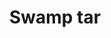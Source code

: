 ---
layout: item
title: Swamp tar
item-id: 1939
datatable: true
id: 1939
name: "Swamp tar"
members: true
lowalch: 0
highalch: 0
examine: "A foul smelling thick tar-like substance."
monsters:
  - id: 480
    name: "Cave slime"
    members: true
    combat_level: 23
    wiki_url: "https://oldschool.runescape.wiki/w/Cave_slime"
    drops:
      - quantity: "1-6"
        rarity: 1
    image: "https://oldschool.runescape.wiki/images/thumb/1/1f/Cave_slime.png/200px-Cave_slime.png?21448"
  - id: 492
    name: "Cave kraken"
    members: true
    combat_level: 127
    wiki_url: "https://oldschool.runescape.wiki/w/Cave_kraken"
    drops:
      - quantity: "60"
        rarity: 0.02
    image: "https://oldschool.runescape.wiki/images/thumb/d/dc/Cave_kraken.png/290px-Cave_kraken.png?4612a"
  - id: 717
    name: "Mummy"
    members: true
    combat_level: 96
    wiki_url: "https://oldschool.runescape.wiki/w/Mummy#Level_96"
    drops:
      - quantity: "1"
        rarity: 0.05847953216374269
    image: "https://oldschool.runescape.wiki/images/thumb/0/0b/Mummy_%2884%29.png/70px-Mummy_%2884%29.png?9a3e9"
  - id: 720
    name: "Mummy"
    members: true
    combat_level: 103
    wiki_url: "https://oldschool.runescape.wiki/w/Mummy#Level_103"
    drops:
      - quantity: "1"
        rarity: 0.05847953216374269
    image: "https://oldschool.runescape.wiki/images/thumb/0/0b/Mummy_%2884%29.png/70px-Mummy_%2884%29.png?9a3e9"
  - id: 724
    name: "Mummy"
    members: true
    combat_level: 98
    wiki_url: "https://oldschool.runescape.wiki/w/Mummy#Level_98"
    drops:
      - quantity: "1"
        rarity: 0.05847953216374269
    image: "https://oldschool.runescape.wiki/images/thumb/0/0b/Mummy_%2884%29.png/70px-Mummy_%2884%29.png?9a3e9"
  - id: 949
    name: "Mummy"
    members: true
    combat_level: 84
    wiki_url: "https://oldschool.runescape.wiki/w/Mummy#Level_84"
    drops:
      - quantity: "1"
        rarity: 0.05847953216374269
    image: "https://oldschool.runescape.wiki/images/thumb/0/0b/Mummy_%2884%29.png/70px-Mummy_%2884%29.png?9a3e9"
  - id: 2042
    name: "Zulrah"
    members: true
    combat_level: 725
    wiki_url: "https://oldschool.runescape.wiki/w/Zulrah#Serpentine"
    drops:
      - quantity: "1000"
        rarity: 0.020161290322580645
    image: "https://oldschool.runescape.wiki/images/thumb/b/bc/Zulrah_%28serpentine%29.png/250px-Zulrah_%28serpentine%29.png?29a54"
  - id: 7804
    name: "Tar Monster"
    members: true
    combat_level: 132
    wiki_url: "https://oldschool.runescape.wiki/w/Tar_Monster"
    drops:
      - quantity: "10"
        rarity: 0.3333333333333333
    image: "https://oldschool.runescape.wiki/images/thumb/6/65/Tar_Monster.png/220px-Tar_Monster.png?2e5d0"
---